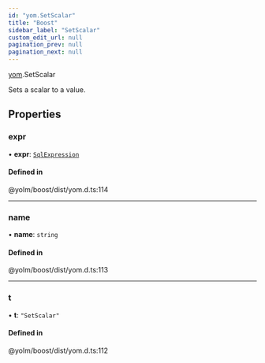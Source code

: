 ```yaml
---
id: "yom.SetScalar"
title: "Boost"
sidebar_label: "SetScalar"
custom_edit_url: null
pagination_prev: null
pagination_next: null
---
```


[yom](../namespaces/yom.md).SetScalar

Sets a scalar to a value.

## Properties

### expr

• **expr**: [`SqlExpression`](../namespaces/yom.md#sqlexpression)

#### Defined in

@yolm/boost/dist/yom.d.ts:114

___

### name

• **name**: `string`

#### Defined in

@yolm/boost/dist/yom.d.ts:113

___

### t

• **t**: ``"SetScalar"``

#### Defined in

@yolm/boost/dist/yom.d.ts:112
